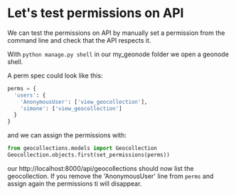 # Let's test permissions on API

We can test the permissions on API by manually set a permission from the command line and check that the API respects it.

With `python manage.py shell` in our my_geonode folder we open a geonode shell.

A perm spec could look like this:

```python
perms = {
  'users': {
    'AnonymousUser': ['view_geocollection'],
    'simone': ['view_geocollection']
  }
}
```

and we can assign the permissions with:

```python
from geocollections.models import Geocollection
Geocollection.objects.first(set_permissions(perms))
```

our http://localhost:8000/api/geocollections should now list the geocollection.
If you remove the 'AnonymousUser' line from `perms` and assign again the permissions ti will disappear.
